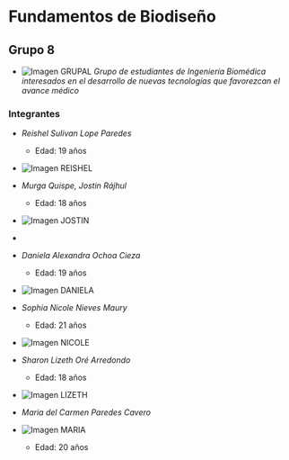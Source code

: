 # Fundamentos de Biodiseño  
## Grupo 8
- ![Imagen GRUPAL](https://github.com/reishelsulivan/funbio/blob/main/2c069289-7bae-46af-8dbd-feee26bf4829.jpg)
*Grupo de estudiantes de Ingeniería Biomédica interesados en el desarrollo de nuevas tecnologías que favorezcan el avance médico*

### Integrantes

- *Reishel Sulivan Lope Paredes*
  - Edad: 19 años
- ![Imagen REISHEL](https://github.com/reishelsulivan/funbio/blob/main/FOTO.jfif)

- *Murga Quispe, Jostin Rájhul*
  - Edad: 18 años
- ![Imagen JOSTIN](https://github.com/reishelsulivan/funbio/blob/main/WhatsApp%20Image%202025-08-20%20at%204.52.35%20PM%20(1).jpeg)
- 
- *Daniela Alexandra Ochoa Cieza*
  - Edad: 19 años
- ![Imagen DANIELA](https://github.com/reishelsulivan/funbio/blob/main/FOTO%20DANIELA.jpg)
  
- *Sophia Nicole Nieves Maury*
  - Edad: 21 años
- ![Imagen NICOLE](https://github.com/reishelsulivan/funbio/blob/main/WhatsApp%20Image%202025-08-20%20at%205.28.49%20PM.jpeg)

- *Sharon Lizeth Oré Arredondo*
  - Edad: 18 años
- ![Imagen LIZETH](https://github.com/reishelsulivan/funbio/blob/main/FOTO%20SHARON.jpg)

- *Maria del Carmen Paredes Cavero*
- ![Imagen MARIA](https://github.com/reishelsulivan/funbio/blob/main/WhatsApp%20Image%202025-08-20%20at%205.29.57%20PM.jpeg)
  - Edad: 20 años

